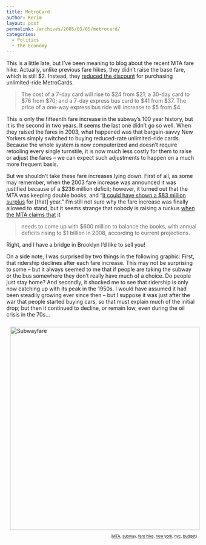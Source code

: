 ```yaml
---
title: MetroCard
author: Kerim
layout: post
permalink: /archives/2005/03/05/metrocard/
categories:
  - Politics
  - The Economy
---
```

This is a little late, but I&#8217;ve been meaning to blog about the recent MTA fare hike. Actually, unlike previous fare hikes, they didn&#8217;t raise the base fare, which is still $2. Instead, they <a href="http://www.nytimes.com/2005/02/26/nyregion/26fare.html?ex=1267160400&#038;en=c491ed26846e8ec2&#038;ei=5090&#038;partner=rssuserland" onclick="_gaq.push(['_trackEvent', 'outbound-article', 'http://www.nytimes.com/2005/02/26/nyregion/26fare.html?ex=1267160400&en=c491ed26846e8ec2&ei=5090&partner=rssuserland', 'reduced the discount']);" >reduced the discount</a> for purchasing unlimited-ride MetroCards.

> The cost of a 7-day card will rise to $24 from $21; a 30-day card to $76 from $70; and a 7-day express bus card to $41 from $37. The price of a one-way express bus ride will increase to $5 from $4.

This is only the fifteenth fare increase in the subway&#8217;s 100 year history, but it is the second in two years. It seems the last one didn&#8217;t go so well. When they raised the fares in 2003, what happened was that bargain-savvy New Yorkers simply switched to buying reduced-rate unlimited-ride cards. Because the whole system is now computerized and doesn&#8217;t require retooling every single turnstile, it is now much less costly for them to raise or adjust the fares &#8211; we can expect such adjustments to happen on a much more frequent basis.

But we shouldn&#8217;t take these fare increases lying down. First of all, as some may remember, when the 2003 fare increase was announced it was justified because of a $236 million deficit; however, it turned out that the MTA was keeping double books, and &#8220;<a href="http://www.nydailynews.com/news/local/story/83759p-76585c.html" onclick="_gaq.push(['_trackEvent', 'outbound-article', 'http://www.nydailynews.com/news/local/story/83759p-76585c.html', 'it could have shown a $83 million surplus']);" >it could have shown a $83 million surplus</a> for [that] year.&#8221; I&#8217;m still not sure why the fare increase was finally allowed to stand, but it seems strange that nobody is raising a ruckus <a href="http://www.nydailynews.com/news/ideas_opinions/story/284738p-243928c.html" onclick="_gaq.push(['_trackEvent', 'outbound-article', 'http://www.nydailynews.com/news/ideas_opinions/story/284738p-243928c.html', 'when the MTA claims that']);" >when the MTA claims that</a> it

> needs to come up with $600 million to balance the books, with annual deficits rising to $1 billion in 2008, according to current projections.

Right, and I have a bridge in Brooklyn I&#8217;d like to sell you!

On a side note, I was surprised by two things in the following graphic: First, that ridership declines after each fare increase. This may not be surprising to some &#8211; but it always seemed to me that if people are taking the subway or the bus somewhere they don&#8217;t really have much of a choice. Do people just stay home? And secondly, it shocked me to see that ridership is only now catching up with its peak in the 1950s. I would have assumed it had been steadily growing ever since then &#8211; but I suppose it was just after the war that people started buying cars, so that must explain much of the initial drop; but then it continued to decline, or remain low, even during the oil crisis in the 70s&#8230;

<img src="http://test.oxus.net/images/Subwayfare.gif" height="535" width="500" border="0" hspace="10" vspace="10" alt="Subwayfare" />

<div style="text-align:right;">
  <span style="font-size:x-small;">{<a href="http://technorati.com/tag/MTA" onclick="_gaq.push(['_trackEvent', 'outbound-article', 'http://technorati.com/tag/MTA', 'MTA']);"  rel="tag">MTA</a>, <a href="http://technorati.com/tag/subway" onclick="_gaq.push(['_trackEvent', 'outbound-article', 'http://technorati.com/tag/subway', 'subway']);"  rel="tag">subway</a>, <a href="http://technorati.com/tag/fare hike" onclick="_gaq.push(['_trackEvent', 'outbound-article', 'http://technorati.com/tag/fare hike', 'fare hike']);"  rel="tag">fare hike</a>, <a href="http://technorati.com/tag/new york" onclick="_gaq.push(['_trackEvent', 'outbound-article', 'http://technorati.com/tag/new york', 'new york']);"  rel="tag">new york</a>, <a href="http://technorati.com/tag/nyc" onclick="_gaq.push(['_trackEvent', 'outbound-article', 'http://technorati.com/tag/nyc', 'nyc']);"  rel="tag">nyc</a>, <a href="http://technorati.com/tag/budget" onclick="_gaq.push(['_trackEvent', 'outbound-article', 'http://technorati.com/tag/budget', 'budget']);"  rel="tag">budget</a>}</span>


